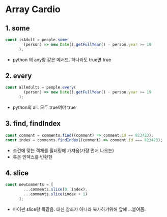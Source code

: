 # Array Cardio

## 1. some

```js
const isAdult = people.some(
        (person) => new Date().getFullYear() - person.year >= 19
      );
```

* python 의 any랑 같은 메서드. 하나라도 true면 true



## 2. every

```js
const allAdults = people.every(
        (person) => new Date().getFullYear() - person.year >= 19
      );
```

* python의 all. 모두 true여야 true



## 3. find, findIndex

```js
const comment = comments.find((comment) => comment.id == 823423);
const index = comments.findIndex((comment) => comment.id === 823423);
```

* 조건에 맞는 객체를 필터링해 가져옴(가장 먼저 나오는)
* 혹은 인덱스를 반환한



## 4. slice

```js
const newComments = [
        ...comments.slice(0, index),
        ...comments.slice(index + 1)
      ];
```

* 파이썬 slice랑 똑같음. 대신 참조가 아니라 복사하기위해 앞에 ...붙여줌.

